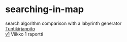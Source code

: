 # searching-in-map
search algorithm comparison with a labyrinth generator  
[Tuntikirjanpito]  
[v1] Viikko 1 raportti 

[v1]: <https://github.com/kapistelijaKrisu/a-stars-in-map/blob/master/doc/week1y>
[Tuntikirjanpito]: <https://github.com/kapistelijaKrisu/a-stars-in-map/blob/master/doc/hour-diary>
